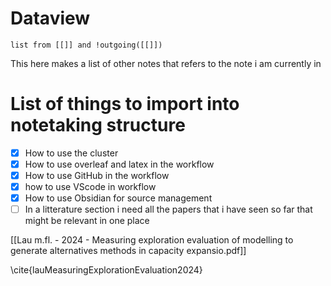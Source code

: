 
# Dataview
```dataview
list from [[]] and !outgoing([[]])
```

This here makes a list of other notes that refers to the note i am currently in 

# List of things to import into notetaking structure

- [x] How to use the cluster
- [x] How to use overleaf and latex in the workflow
- [x] How to use GitHub in the workflow
- [x] how to use VScode in workflow
- [x] How to use Obsidian for source management
- [ ] In a litterature section i need all the papers that i have seen so far that might be relevant in one place 

[[Lau m.fl. - 2024 - Measuring exploration evaluation of modelling to generate alternatives methods in capacity expansio.pdf]]

\cite{lauMeasuringExplorationEvaluation2024}
